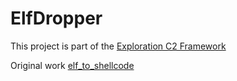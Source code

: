 # ElfDropper

This project is part of the [Exploration C2 Framework](https://github.com/maxDcb/C2TeamServer)

Original work [elf_to_shellcode](https://github.com/H4ckF0rFun/elf_to_shellcode)
